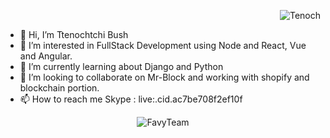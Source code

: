 <p align="right"> <img src=https://komarev.com/ghpvc/?username=Tenoch-pro alt="Tenoch"/> </p>

- 👋 Hi, I’m Ttenochtchi Bush
- 👀 I’m interested in FullStack Development using Node and React, Vue and Angular.
- 🌱 I’m currently learning about Django and Python
- 💞️ I’m looking to collaborate on Mr-Block and working with shopify and blockchain portion.
- 📫 How to reach me Skype : live:.cid.ac7be708f2ef10f

<!---
Tenoch-pro/Tenoch-pro is a ✨ special ✨ repository because its `README.md` (this file) appears on your GitHub profile.
You can click the Preview link to take a look at your changes.
--->

<p align="center"> <img src=https://github-readme-stats.vercel.app/api?username=Tenoch-pro&show_icons=true alt=FavyTeam /> </p>
